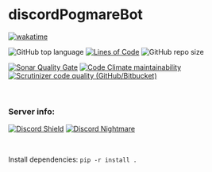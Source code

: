 # discordPogmareBot

[![wakatime](https://wakatime.com/badge/github/BonHowi/discordBot.svg)](https://wakatime.com/badge/github/BonHowi/discordBot) 

![GitHub top language](https://img.shields.io/github/languages/top/BonHowi/discordPogmareBot) 
[![Lines of Code](https://tokei.rs/b1/github/BonHowi/discordPogmareBot?category=code)](https://github.com/BonHowi/discordPogmareBot)
![GitHub repo size](https://img.shields.io/github/repo-size/BonHowi/discordPogmareBot)

[![Sonar Quality Gate](https://img.shields.io/sonar/quality_gate/BonHowi_discordPogmareBot?server=https%3A%2F%2Fsonarcloud.io)](https://sonarcloud.io/dashboard?id=BonHowi_discordPogmareBot)
[![Code Climate maintainability](https://img.shields.io/codeclimate/maintainability/BonHowi/discordPogmareBot)](https://codeclimate.com/github/BonHowi/discordPogmareBot/maintainability)
[![Scrutinizer code quality (GitHub/Bitbucket)](https://img.shields.io/scrutinizer/quality/g/BonHowi/discordPogmareBot)](https://scrutinizer-ci.com/g/BonHowi/discordPogmareBot/reports/)



<br />

### Server info:   
[![Discord Shield](https://discordapp.com/api/guilds/871434324023599155/widget.png?style=shield)](https://discord.gg/Kt35Jtc5nT)
[![Discord Nightmare](https://img.shields.io/badge/Nightmare%20killed-no-red)](https://discord.gg/Kt35Jtc5nT)

<br />

 
Install dependencies:
`pip -r install .`

